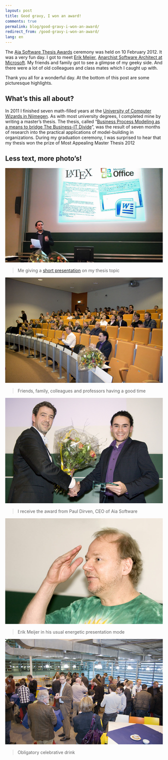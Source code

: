 ```yaml
---
layout: post
title: Good gravy, I won an award!
comments: true
permalink: blog/good-gravy-i-won-an-award/
redirect_from: /good-gravy-i-won-an-award/
lang: en
---
```


The [Aia Software Thesis Awards](http://www.aiasoftware.com/index.php/en/news/aia-awards/) ceremony was held on 10 February 2012. It was a very fun day. I got to meet [Erik Meijer](http://en.wikipedia.org/wiki/Erik_Meijer_%28computer_scientist%29), [Anarchist Software Architect at Microsoft](http://www.microsoft.com/about/technicalrecognition/erik-meijer.aspx). My friends and family got to see a glimpse of my geeky side. And there were a lot of old colleagues and class mates which I caught up with. 

Thank you all for a wonderful day. At the bottom of this post are some picturesque highlights.

## What’s this all about?

In 2011 I finished seven math-filled years at the [University of Computer Wizards in Nijmegen](http://www.ru.nl/icis/). As with most university degrees, I completed mine by writing a master’s thesis. The thesis, called “[Business Process Modeling as a means to bridge The Business-IT Divide](http://master.devillers.nl)”, was the result of seven months of research into the practical applications of model-building in organizations. During my graduation ceremony, I was surprised to hear that my thesis won the prize of Most Appealing Master Thesis 2012

## Less text, more photo’s!

![Me giving a short presentation of my thesis topic](/assets/10-02-2012-awards1.jpg)
> Me giving a [short presentation](http://prezi.com/euncwu1sesv9/aia-software-thesis-awards-optimized/) on my thesis topic

![Friends, family, colleagues and professors having a good time](/assets/10-02-2012-awards2.jpg)
> Friends, family, colleagues and professors having a good time

![I receive the award from Paul Dirven, CEO of Aia Software](/assets/10-02-2012-awards3.jpg)
> I receive the award from Paul Dirven, CEO of Aia Software

![Erik Meijer in his usual energetic presentation mode](/assets/10-02-2012-awards4.jpg)
> Erik Meijer in his usual energetic presentation mode

![Obligatory celebrative drink](/assets/10-02-2012-awards5.jpg)
> Obligatory celebrative drink